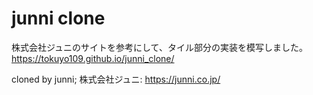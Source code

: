 # junni clone

株式会社ジュニのサイトを参考にして、タイル部分の実装を模写しました。
https://tokuyo109.github.io/junni_clone/

cloned by junni;
株式会社ジュニ: https://junni.co.jp/
